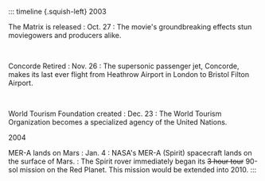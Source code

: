 ::: timeline {.squish-left}
2003

The Matrix is released
: Oct. 27
: The movie's groundbreaking effects stun moviegowers and producers alike.

&nbsp;

Concorde Retired
: Nov. 26
: The supersonic passenger jet, Concorde, makes its last ever flight from Heathrow Airport in London to Bristol Filton Airport.

&nbsp;

World Tourism Foundation created
: Dec. 23
: The World Tourism Organization becomes a specialized agency of the United Nations.

2004

MER-A lands on Mars
: Jan. 4
: NASA's MER-A (Spirit) spacecraft lands on the surface of Mars.
: The Spirit rover immediately began its ~~3 hour tour~~ 90-sol mission on the Red Planet. This mission would be extended into 2010.
:::
